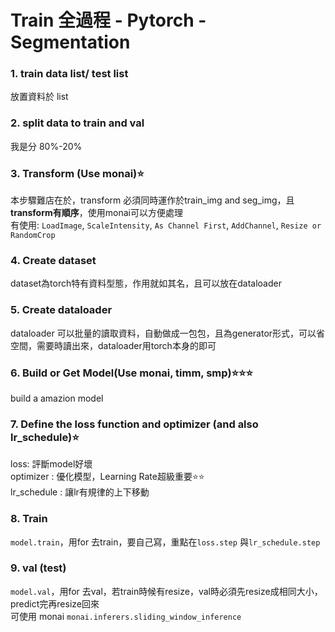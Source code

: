 # Train 全過程 - Pytorch - Segmentation

###  1. train data list/ test list
放置資料於 list

###  2. split data to train and val
我是分 80%-20%

###  3. Transform (Use monai)⭐
本步驟難店在於，transform 必須同時運作於train_img and seg_img，且**transform有順序**，使用monai可以方便處理 \
有使用: `LoadImage`, `ScaleIntensity`, `As Channel First`, `AddChannel`, `Resize or RandomCrop`

###  4. Create dataset
dataset為torch特有資料型態，作用就如其名，且可以放在dataloader

###  5. Create dataloader
dataloader 可以批量的讀取資料，自動做成一包包，且為generator形式，可以省空間，需要時讀出來，dataloader用torch本身的即可

###  6. Build or Get Model(Use monai, timm, smp)⭐⭐⭐
build a amazion model

###  7. Define the loss function and optimizer (and also lr_schedule)⭐
loss: 評斷model好壞 \
optimizer : 優化模型，Learning Rate超級重要⭐⭐ \
lr_schedule : 讓lr有規律的上下移動

###  8. Train
`model.train`，用for 去train，要自己寫，重點在`loss.step` 與`lr_schedule.step`

###  9. val (test)
`model.val`，用for 去val，若train時候有resize，val時必須先resize成相同大小，predict完再resize回來 \
可使用 monai `monai.inferers.sliding_window_inference`


